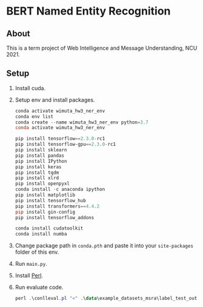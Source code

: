 # BERT Named Entity Recognition

## About

This is a term project of Web Intelligence and Message Understanding, NCU 2021.

## Setup

1. Install cuda.

2. Setup env and install packages.

    ``` powershell
    conda activate wimuta_hw3_ner_env
    conda env list
    conda create --name wimuta_hw3_ner_env python=3.7
    conda activate wimuta_hw3_ner_env

    pip install tensorflow==2.3.0-rc1
    pip install tensorflow-gpu==2.3.0-rc1
    pip install sklearn
    pip install pandas
    pip install IPython
    pip install keras
    pip install tqdm
    pip install xlrd
    pip install openpyxl
    conda install -c anaconda ipython
    pip install matplotlib
    pip install tensorflow_hub
    pip install transformers==4.4.2
    pip install gin-config
    pip install tensorflow_addons

    conda install cudatoolkit
    conda install numba
    ```

3. Change package path in `conda.pth` and paste it into your `site-packages` folder of this env.

4. Run `main.py`.

5. Install [Perl](https://www.perl.org/get.html).

6. Run evaluate code.

    ``` powershell
    perl .\conlleval.pl "<" .\data\example_datasets_msra\label_test_output.txt
    ```
